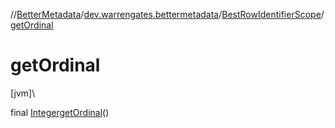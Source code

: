 //[BetterMetadata](../../../index.md)/[dev.warrengates.bettermetadata](../index.md)/[BestRowIdentifierScope](index.md)/[getOrdinal](get-ordinal.md)

# getOrdinal

[jvm]\

final [Integer](https://docs.oracle.com/javase/8/docs/api/java/lang/Integer.html)[getOrdinal](get-ordinal.md)()
